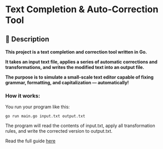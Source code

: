 <h1>Text Completion & Auto-Correction Tool</h1>

<h2>📖 Description</h2>

<h4>This project is a text completion and correction tool written in Go.


It takes an input text file, applies a series of automatic corrections and transformations, and writes the modified text into an output file.

The purpose is to simulate a small-scale text editor capable of fixing grammar, formatting, and capitalization — automatically!</h4>


<h3>How it works:</h3>

You run your program like this:  

```
go run main.go input.txt output.txt
```

The program will read the contents of input.txt, apply all transformation rules, and write the corrected version to output.txt.

Read the full guide [here](docs/analysis.md)


